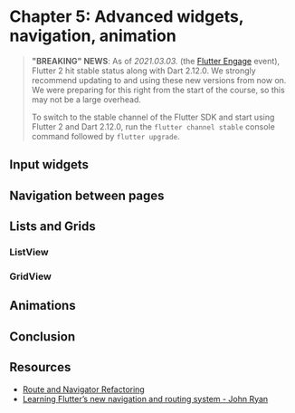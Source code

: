 # Chapter 5: Advanced widgets, navigation, animation

> **"BREAKING" NEWS**: As of *2021.03.03.* (the [Flutter Engage](https://www.youtube.com/watch?v=yll3SNXvQCw) event), Flutter 2 hit stable status along with Dart 2.12.0. We strongly recommend updating to and using these new versions from now on. We were preparing for this right from the start of the course, so this may not be a large overhead.
> 
> To switch to the stable channel of the Flutter SDK and start using Flutter 2 and Dart 2.12.0, run the `flutter channel stable` console command followed by `flutter upgrade`.

## Input widgets

## Navigation between pages

## Lists and Grids

### ListView

### GridView

## Animations

## Conclusion

## Resources

- [Route and Navigator Refactoring](https://flutter.dev/docs/release/breaking-changes/route-navigator-refactoring)
- [Learning Flutter’s new navigation and routing system - John Ryan](https://medium.com/flutter/learning-flutters-new-navigation-and-routing-system-7c9068155ade)
